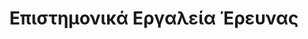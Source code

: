 ---
layout: slides
title: Επιστημονικά Εργαλεία Έρευνας
image_url: /images/matlab.png
caption: Υπάρχουν πολλαπλά προγράμματα που εξυπηρετούν την επιστημονική έρευνα καθώς και εργαλεία που προκύπτουν από επιστημονική έρευνα.
slides:
  - matlab
  - bell-nomograph 
  - active-badge 
  - computer-lab 
  - crowdsourcing
  - dartmouth-basic 
  - dvorak-keyboard 
  - fitts-law 
---